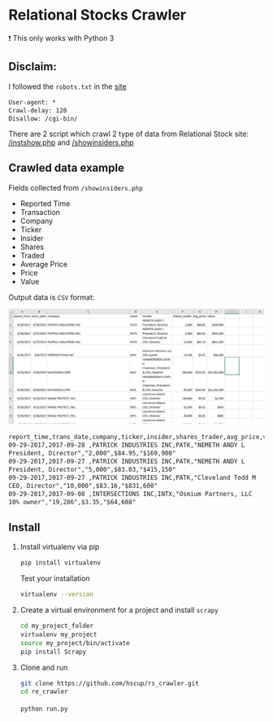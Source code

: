 # Relational Stocks Crawler

:exclamation: This only works with Python 3

## Disclaim:
I followed the `robots.txt` in the [site](http://relationalstocks.com/robots.txt)

```shell
User-agent: *
Crawl-delay: 120
Disallow: /cgi-bin/
```

There are 2 script which crawl 2 type of data from Relational Stock site: [/instshow.php](http://relationalstocks.com/showinsiders.php?date={day}&buysell=buysell)  and [/showinsiders.php](http://relationalstocks.com/instshow.php?id=1&op=port&sort=percentdesc&page=1)

## Crawled data example

Fields collected from `/showinsiders.php`

- Reported Time
- Transaction
- Company
- Ticker
- Insider
- Shares
- Traded
- Average Price
- Price
- Value

Output data is `CSV` format:

![Alt text](./relationalstocks_crawler/img/data.png?raw=true)

```
report_time,trans_date,company,ticker,insider,shares_trader,avg_price,value
09-29-2017,2017-09-28 ,PATRICK INDUSTRIES INC,PATK,"NEMETH ANDY L
President, Director","2,000",$84.95,"$169,900"
09-29-2017,2017-09-27 ,PATRICK INDUSTRIES INC,PATK,"NEMETH ANDY L
President, Director","5,000",$83.03,"$415,150"
09-29-2017,2017-09-27 ,PATRICK INDUSTRIES INC,PATK,"Cleveland Todd M
CEO, Director","10,000",$83.16,"$831,600"
09-29-2017,2017-09-08 ,INTERSECTIONS INC,INTX,"Osmium Partners, LLC
10% owner","19,286",$3.35,"$64,608"
```

## Install

1. Install virtualenv via pip
    ```bash
    pip install virtualenv
    ```
    Test your installation
    ```bash
    virtualenv --version
    ```

2. Create a virtual environment for a project and install `scrapy`

    ```bash
    cd my_project_folder
    virtualenv my_project
    source my_project/bin/activate
    pip install Scrapy
    ```

3. Clone and run
    ```bash
    git clone https://github.com/hscup/rs_crawler.git
    cd re_crawler

    python run.py
    ```

